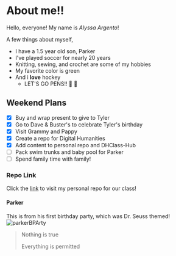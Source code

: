 # About me!!

Hello, everyone! My name is *Alyssa Argento*!

A few things about myself,

* I have a 1.5 year old son, Parker
* I've played soccer for nearly 20 years
* Knitting, sewing, and crochet are some of my hobbies
* My favorite color is green
* And i __love__ hockey
  * LET'S GO PENS!! :penguin: :penguin:

## Weekend Plans
- [x] Buy and wrap present to give to Tyler
- [x] Go to Dave & Buster's to celebrate Tyler's birthday
- [x] Visit Grammy and Pappy
- [x] Create a repo for Digital Humanities
- [x] Add content to personal repo and DHClass-Hub
- [ ] Pack swim trunks and baby pool for Parker
- [ ] Spend family time with family!

### Repo Link
Click the [link](https://github.com/alnopa9/my_page) to visit my personal repo for our class!

#### Parker
This is from his first birthday party, which was Dr. Seuss themed!
![parkerBPArty](/my_page/parkerBParty.png)

>Nothing is true
> 
> Everything is permitted